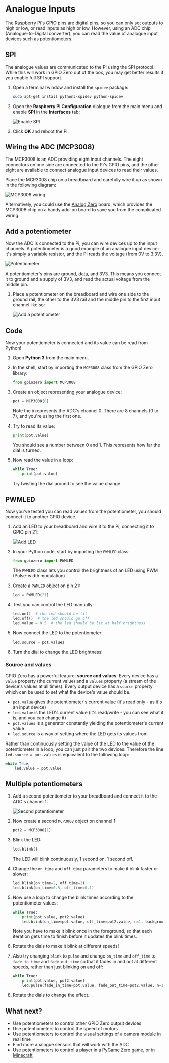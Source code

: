 # Analogue Inputs

The Raspberry Pi's GPIO pins are digital pins, so you can only set outputs to high or low, or read inputs as high or low. However, using an ADC chip (Analogue-to-Digital converter), you can read the value of analogue input devices such as potentiometers.

## SPI

The analogue values are communicated to the Pi using the SPI protocol. While this will work in GPIO Zero out of the box, you may get better results if you enable full SPI support.

1. Open a terminal window and install the `spidev` package:

    ```bash
    sudo apt-get install python3-spidev python-spidev
    ```

1. Open the **Raspberry Pi Configuration** dialogue from the main menu and enable **SPI** in the **Interfaces** tab:

    ![Enable SPI](images/rcgui.png)

1. Click **OK** and reboot the Pi.

## Wiring the ADC (MCP3008)

The MCP3008 is an ADC providing eight input channels. The eight connectors on one side are connected to the Pi's GPIO pins, and the other eight are available to connect analogue input devices to read their values.

Place the MCP3008 chip on a breadboard and carefully wire it up as shown in the following diagram:

![MCP3008 wiring](images/mcp3008.png)

Alternatively, you could use the [Analog Zero](http://rasp.io/analogzero/) board, which provides the MCP3008 chip on a handy add-on board to save you from the complicated wiring.

## Add a potentiometer

Now the ADC is connected to the Pi, you can wire devices up to the input channels. A potentiometer is a good example of an analogue input device: it's simply a variable resistor, and the Pi reads the voltage (from 0V to 3.3V).

![Potentiometer](images/potentiometer.jpg)

A potentiometer's pins are ground, data, and 3V3. This means you connect it to ground and a supply of 3V3, and read the actual voltage from the middle pin.

1. Place a potentiometer on the breadboard and wire one side to the ground rail, the other to the 3V3 rail and the middle pin to the first input channel like so:

    ![Add a potentiometer](images/mcp3008-pot.png)

## Code

Now your potentiometer is connected and its value can be read from Python!

1. Open **Python 3** from the main menu.

1. In the shell, start by importing the `MCP3008` class from the GPIO Zero library:

    ```python
    from gpiozero import MCP3008
    ```

1. Create an object representing your analogue device:

    ```python
    pot = MCP3008(0)
    ```

    Note the `0` represents the ADC's channel 0. There are 8 channels (0 to 7), and you're using the first one.

1. Try to read its value:

    ```python
    print(pot.value)
    ```

    You should see a number between 0 and 1. This represents how far the dial is turned.

1. Now read the value in a loop:

    ```python
    while True:
        print(pot.value)
    ```

    Try twisting the dial around to see the value change.

## PWMLED

Now you've tested you can read values from the potentiometer, you should connect it to another GPIO device.

1. Add an LED to your breadboard and wire it to the Pi, connecting it to GPIO pin 21:

    ![Add LED](images/mcp3008-pot-led.png)

1. In your Python code, start by importing the `PWMLED` class:

    ```python
    from gpiozero import PWMLED
    ```

    The `PWMLED` class lets you control the brightness of an LED using PWM (Pulse-width modulation)

1. Create a `PWMLED` object on pin 21:

    ```python
    led = PWMLED(21)
    ```

1. Test you can control the LED manually:

    ```python
    led.on()  # the led should be lit
    led.off()  # the led should go off
    led.value = 0.5  # the led should be lit at half brightness
    ```

1. Now connect the LED to the potentiometer:

    ```python
    led.source = pot.values
    ```

1. Turn the dial to change the LED brightness!

### Source and values

GPIO Zero has a powerful feature: **source and values**. Every device has a `value` property (the current value) and a `values` property (a stream of the device's values at all times). Every output device has a `source` property which can be used to set what the device's value should be.

- `pot.value` gives the potentiometer's current value (it's read only - as it's an input device)
- `led.value` is the LED's current value (it's read/write - you can see what it is, and you can change it)
- `pot.values` is a generator constantly yielding the potentiometer's current value
- `led.source` is a way of setting where the LED gets its values from

Rather than continuously setting the value of the LED to the value of the potentiometer in a loop, you can just pair the two devices. Therefore the line `led.source = pot.values` is equivalent to the following loop:

```python
while True:
    led.value = pot.value
```

## Multiple potentiometers

1. Add a second potentiometer to your breadboard and connect it to the ADC's channel 1:

    ![Second potentiometer](images/mcp3008-2pots-led.png)

1. Now create a second `MCP3008` object on channel 1:

    ```python
    pot2 = MCP3008(1)
    ```

1. Blink the LED:

    ```python
    led.blink()
    ```

    The LED will blink continuously, 1 second on, 1 second off.

1. Change the `on_time` and `off_time` parameters to make it blink faster or slower:

    ```python
    led.blink(on_time=2, off_time=2)
    led.blink(on_time=0.5, off_time=0.1)
    ```

1. Now use a loop to change the blink times according to the potentiometer values:

    ```python
    while True:
        print(pot.value, pot2.value)
        led.blink(on_time=pot.value, off_time=pot2.value, n=1, background=False)
    ```

    Note you have to make it blink once in the foreground, so that each iteration gets time to finish before it updates the blink times.

1. Rotate the dials to make it blink at different speeds!

1. Also try changing `blink` to `pulse` and change `on_time` and `off_time` to `fade_in_time` and `fade_out_time` so that it fades in and out at different speeds, rather than just blinking on and off:

    ```python
    while True:
        print(pot.value, pot2.value)
        led.pulse(fade_in_time=pot.value, fade_out_time=pot2.value, n=1, background=False)
    ```

1. Rotate the dials to change the effect.

## What next?

- Use potentiometers to control other GPIO Zero output devices
- Use potentiometers to control the speed of motors
- Use potentiometers to control the visual settings of a camera module in real time
- Find more analogue sensors that will work with the ADC
- Use potentiometers to control a player in a [PyGame Zero](http://pygame-zero.readthedocs.io) game, or in [Minecraft](https://www.raspberrypi.org/learning/getting-started-with-minecraft-pi/)
